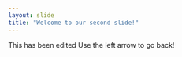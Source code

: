 ```yaml
---
layout: slide
title: "Welcome to our second slide!"
---
```

This has been edited
Use the left arrow to go back!

